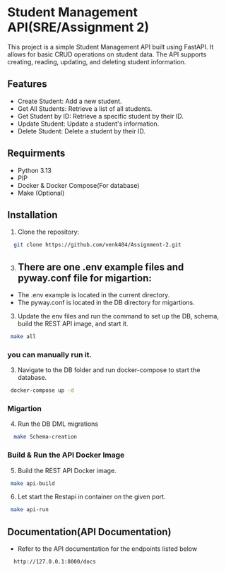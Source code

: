 
# Student Management API(SRE/Assignment 2)

This project is a simple Student Management API built using FastAPI. It allows for basic CRUD operations on student data. The API supports creating, reading, updating, and deleting student information.



## Features

- Create Student: Add a new student.
- Get All Students: Retrieve a list of all students.
- Get Student by ID: Retrieve a specific student by their ID.
- Update Student: Update a student's information.
- Delete Student: Delete a student by their ID.


## Requirments
- Python 3.13
- PIP
- Docker & Docker Compose(For database)
- Make (Optional)


## Installation
1) Clone the repository:

```bash
  git clone https://github.com/venk404/Assignment-2.git
```
3) ## There are one .env example files and  pyway.conf file for migartion:

- The .env example is located in the current directory.
- The  pyway.conf is located in the DB directory for migartions.

3) Update the env files and run the command to set up the DB, schema, build the REST API image, and start it.
 ```bash
  make all
```
### you can manually run it.

3) Navigate to the DB folder and run docker-compose to start the database.
 ```bash
  docker-compose up -d
```

### Migartion
4) Run the DB DML migrations

```bash
  make Schema-creation
```

### Build & Run the API Docker Image

5) Build the REST API Docker image.
 ```bash
  make api-build
```

6) Let start the Restapi in container on the given port.
 ```bash
  make api-run
```

## Documentation(API Documentation)

- Refer to the API documentation for the endpoints listed below
```bash
  http://127.0.0.1:8000/docs
```